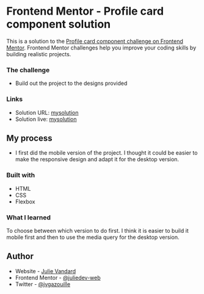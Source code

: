 # Frontend Mentor - Profile card component solution

This is a solution to the [Profile card component challenge on Frontend Mentor](https://www.frontendmentor.io/challenges/profile-card-component-cfArpWshJ). Frontend Mentor challenges help you improve your coding skills by building realistic projects. 

### The challenge

- Build out the project to the designs provided

### Links

- Solution URL: [mysolution](https://github.com/juliedev-web)
- Solution live: [mysolution](https://fem-single-price-grid-component-ivory.vercel.app)

## My process
- I first did the mobile version of the project. I thought it could be easier to make the responsive design and adapt it for the desktop version. 

### Built with

- HTML
- CSS 
- Flexbox


### What I learned

To choose between which version to do first. I think it is easier to build it mobile first and then to use the media query for the desktop version.

## Author

- Website - [Julie Vandard](https://www.lesmainsdanslecode.com)
- Frontend Mentor - [@juliedev-web](https://www.frontendmentor.io/profile/juliedev-web)
- Twitter - [@jvgazouille](https://www.twitter.com/jvgazouille)


